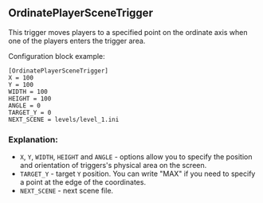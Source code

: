  ## OrdinatePlayerSceneTrigger

 This trigger moves players to a specified point on the ordinate axis when one of the players enters the trigger area.

 Configuration block example:

    [OrdinatePlayerSceneTrigger]
    X = 100
    Y = 100
    WIDTH = 100
    HEIGHT = 100
    ANGLE = 0
    TARGET_Y = 0
    NEXT_SCENE = levels/level_1.ini

 ### Explanation:

 * `X`, `Y`, `WIDTH`, `HEIGHT` and `ANGLE` - options allow you to specify the position and orientation of triggers's physical area on the screen.
 * `TARGET_Y` - target `Y` position. You can write "MAX" if you need to specify a point at the edge of the coordinates.
 * `NEXT_SCENE` - next scene file.

